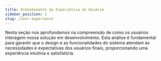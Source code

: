 ```yaml
---
title: Entendimento da Experiência do Usuário
sidebar_position: 2
slug: /user-experience
---
```


Nesta seção nos aprofundamos na compreensão de como os usuários interagem nossa solução em desenvolvimento. Esta análise é fundamental para garantir que o design e as funcionalidades do sistema atendam às necessidades e expectativas dos usuários finais, proporcionando uma experiência intuitiva e satisfatória.